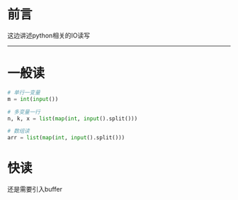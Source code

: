 
# 前言

这边讲述python相关的IO读写

---

# 一般读

```python []
# 单行一变量
m = int(input())

# 多变量一行
n, k, x = list(map(int, input().split()))

# 数组读
arr = list(map(int, input().split()))
```

# 快读

还是需要引入buffer

```python

```